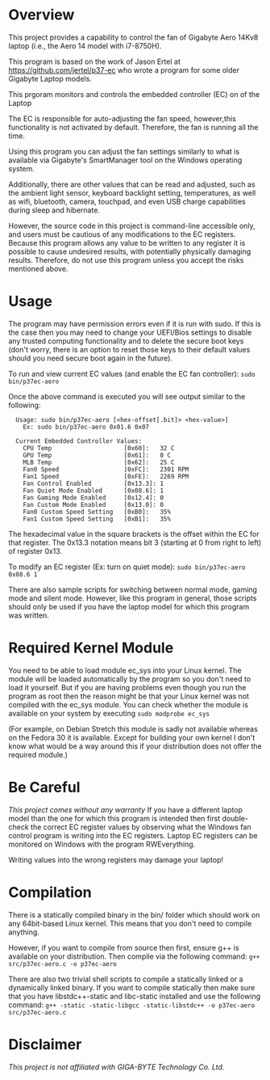 # Overview
This project provides a capability to control the fan of Gigabyte Aero 14Kv8 laptop
(i.e., the Aero 14 model with i7-8750H).

This program is based on the work of Jason Ertel at https://github.com/jertel/p37-ec 
who wrote a program for some older Gigabyte Laptop models.

This prgoram monitors and controls the embedded controller (EC) on of the Laptop

The EC is responsible for auto-adjusting the fan speed, however,this functionality 
is not activated by default. Therefore, the fan is running all the time.

Using this program you can adjust the fan settings similarly to what is available 
via Gigabyte's SmartManager tool on the Windows operating system.

Additionally, there are other values that can be read and adjusted, such as the
ambient light sensor, keyboard backlight setting, temperatures, as well as wifi,
bluetooth, camera, touchpad, and even USB charge capabilities during sleep and
hibernate.

However, the source code in this project is command-line accessible only, and users
must be cautious of any modifications to the EC registers. Because this program
allows any value to be written to any register it is possible to cause undesired
results, with potentially physically damaging results. Therefore, do not use this
program unless you accept the risks mentioned above.


# Usage
The program may have permission errors even if it is run with sudo.
If this is the case then you may need to change your UEFI/Bios settings to
disable any trusted computing functionality and to delete the secure boot
keys (don't worry, there is an option to reset those keys to their default
values should you need secure boot again in the future).

To run and view current EC values (and enable the EC fan controller):
`sudo bin/p37ec-aero`

Once the above command is executed you will see output similar to the following:
```
  Usage: sudo bin/p37ec-aero [<hex-offset[.bit]> <hex-value>]
    Ex: sudo bin/p37ec-aero 0x01.6 0x07

  Current Embedded Controller Values:
    CPU Temp                    [0x60]:   32 C
    GPU Temp                    [0x61]:   0 C
    MLB Temp                    [0x62]:   25 C
    Fan0 Speed                  [0xFC]:   2301 RPM
    Fan1 Speed                  [0xFE]:   2269 RPM
    Fan Control Enabled         [0x13.3]: 1
    Fan Quiet Mode Enabled      [0x08.6]: 1
    Fan Gaming Mode Enabled     [0x12.4]: 0
    Fan Custom Mode Enabled     [0x13.0]: 0
    Fan0 Custom Speed Setting   [0xB0]:   35%
    Fan1 Custom Speed Setting   [0xB1]:   35%
```
The hexadecimal value in the square brackets is the offset within the EC for that 
register. The 0x13.3 notation means bit 3 (starting at 0 from right to left) of 
register 0x13.

To modify an EC register (Ex: turn on quiet mode):
`sudo bin/p37ec-aero 0x08.6 1`

There are also sample scripts for switching between normal mode, gaming mode
and silent mode. However, like this program in general, those scripts should only 
be used if you have the laptop model for which this program was written.


# Required Kernel Module
You need to be able to load module ec_sys into your Linux kernel.
The module will be loaded automatically by the program so you don't need to 
load it yourself. But if you are having problems even though you run the
program as root then the reason might be that your Linux kernel was not compiled 
with the ec_sys module. You can check whether the module is available on your system
by executing `sudo modprobe ec_sys`

(For example, on Debian Stretch this module is sadly not available whereas on the
Fedora 30 it is available. Except for building your own kernel I don't know
what would be a way around this if your distribution does not offer the required
module.)


# Be Careful
*This project comes without any warranty*
If you have a different laptop model than the one for which this program is 
intended then first double-check the correct EC register values by observing 
what the Windows fan control program is writing into the EC registers. 
Laptop EC registers can be monitored on Windows with the program
RWEverything.

Writing values into the wrong registers may damage your laptop!


# Compilation
There is a statically compiled binary in the bin/ folder which should work
on any 64bit-based Linux kernel. This means that you don't need to compile
anything.

However,  if you want to compile from source then first, ensure g++ is 
available on your distribution. Then compile via the following command:
`g++ src/p37ec-aero.c -o p37ec-aero`

There are also two trivial shell scripts to compile a statically linked
or a dynamically linked binary.
If you want to compile statically then make sure that you have
libstdc++-static and libc-static installed and use the following command:
`g++ -static -static-libgcc -static-libstdc++ -o p37ec-aero src/p37ec-aero.c`


# Disclaimer
*This project is not affiliated with GIGA-BYTE Technology Co. Ltd.*
